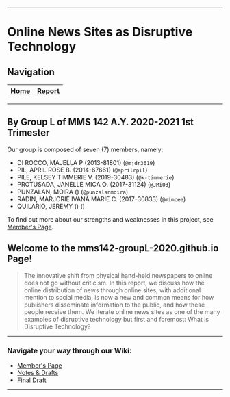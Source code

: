 ---
# Online News Sites as Disruptive Technology

## Navigation
| [Home](index) | [Report](report) |
| :---: | :---: |
-------------


## By Group L of MMS 142 A.Y. 2020-2021 1st Trimester
Our group is composed of seven (7) members, namely:
- DI ROCCO, MAJELLA P (2013-81801) (`@mjdr3619`)
- PIL, APRIL ROSE B. (2014-67661) (`@aprilrpil`)
- PILE, KELSEY TIMMERIE V. (2019-30483) (`@k-timmerie`)
- PROTUSADA, JANELLE MICA O. (2017-31124) (`@JMi03`)
- PUNZALAN, MOIRA () (`@punzalanmoira`)
- RADIN, MARJORIE IVANA MARIE C. (2017-30833) (`@mimcee`)
- QUILARIO, JEREMY () ()

To find out more about our strengths and weaknesses in this project, see [Member's Page](Members'-Page).

## Welcome to the mms142-groupL-2020.github.io Page!
>The innovative shift from physical hand-held newspapers to online does not go without criticism. In this report, we discuss how the online distribution of news through online sites, with additional mention to social media, is now a new and common means for how publishers disseminate information to the public, and how these people receive them. We iterate online news sites as one of the many examples of disruptive technology but first and foremost: What is Disruptive Technology?
***

### Navigate your way through our Wiki:
- [Member's Page](Members'-Page)
- [Notes & Drafts](Notes-&-Drafts-Page)
- [Final Draft](Final-Draft-Page)
***
